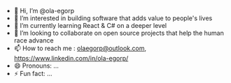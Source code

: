 - 👋 Hi, I’m @ola-egorp
- 👀 I’m interested in building software that adds value to people's lives
- 🌱 I’m currently learning React & C# on a deeper level
- 💞️ I’m looking to collaborate on open source projects that help the human race advance
- 📫 How to reach me : olaegorp@outlook.com, https://www.linkedin.com/in/ola-egorp/
- 😄 Pronouns: ...
- ⚡ Fun fact: ...

<!---
ola-egorp/ola-egorp is a ✨ special ✨ repository because its `README.md` (this file) appears on your GitHub profile.
You can click the Preview link to take a look at your changes.
--->
